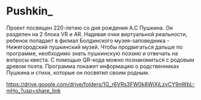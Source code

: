 # Pushkin_
Проект посвящен 220-летию со дня рождения А.С Пушкина. Он разделен на 2 блока VR и AR.
Надевая очки виртуальной реальности, ребенок попадает в филиал Болдинского музея-заповедника - Нижегородский пушкинский музей. Чтобы продвигаться дальше по программе, необходимо знать пушкинскую поэзию и отвечать на вопросы квеста. 
С помощью QR-кода можно познакомиться с родовым древом поэта. Программа покажет информацию о родственниках Пушкина и стихи, которые он посвятил своим родным.


https://drive.google.com/drive/folders/1G_r6VRs3FW0k8WjXjLzyCY9nWbL-mHo_?usp=share_link
